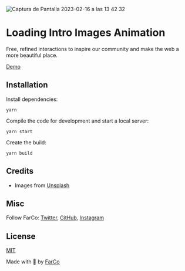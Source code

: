 ![Captura de Pantalla 2023-02-16 a las 13 42 32](https://user-images.githubusercontent.com/854320/219368368-19d37b1c-f329-42ac-a41a-ce27f94a9929.jpg)

# Loading Intro Images Animation

Free, refined interactions to inspire our community and make the web a more beautiful place.

[Demo](https://interactions-preload.onrender.com/)


## Installation

Install dependencies:

```
yarn
```

Compile the code for development and start a local server:

```
yarn start
```

Create the build:

```
yarn build
```

## Credits

- Images from [Unsplash](https://unsplash.com/)

## Misc

Follow FarCo: [Twitter](https://twitter.com/farco_studio), [GitHub](https://github.com/farco-studio), [Instagram](https://www.instagram.com/farco_studio/)

## License
[MIT](LICENSE)

Made with :green_heart: by [FarCo](http://www.farcostudio.com)
